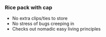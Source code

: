 ### Rice pack with cap
- No extra clips/ties to store 
- No stress of bugs creeping in 
- Checks out nomadic easy living principles 


